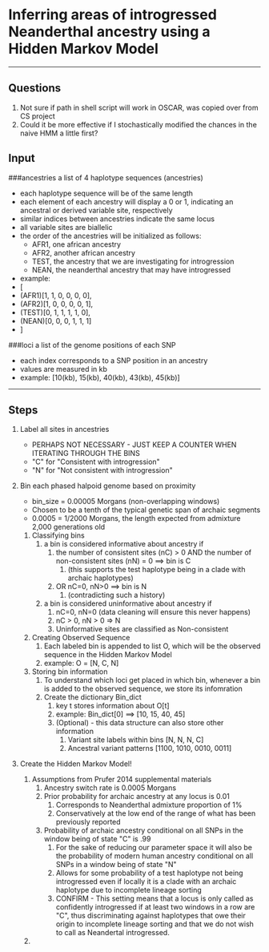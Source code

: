 # Inferring areas of introgressed Neanderthal ancestry using a Hidden Markov Model
___
## Questions
1. Not sure if path in shell script will work in OSCAR, was copied over from CS project
2. Could it be more effective if I stochastically modified the chances in the naive HMM a little first?


## Input
###ancestries
a list of 4 haplotype sequences (ancestries)
- each haplotype sequence will be of the same length
- each element of each ancestry will display a 0 or 1, indicating an ancestral or derived variable site, respectively
- similar indices between ancestries indicate the same locus
- all variable sites are biallelic
- the order of the ancestries will be initialized as follows:
    - AFR1, one african ancestry
    - AFR2, another african ancestry
    - TEST, the ancestry that we are investigating for introgression
    - NEAN, the neanderthal ancestry that may have introgressed
- example:
- [
- (AFR1)[1, 1, 0, 0, 0, 0],
- (AFR2)[1, 0, 0, 0, 0, 1],
- (TEST)[0, 1, 1, 1, 1, 0],
- (NEAN)[0, 0, 0, 1, 1, 1]
- ]

###loci
a list of the genome positions of each SNP
- each index corresponds to a SNP position in an ancestry
- values are measured in kb
- example: [10(kb), 15(kb), 40(kb), 43(kb), 45(kb)]
___
## Steps
1. Label all sites in ancestries
   * PERHAPS NOT NECESSARY - JUST KEEP A COUNTER WHEN ITERATING THROUGH THE BINS
   * "C" for "Consistent with introgression"
   * "N" for "Not consistent with introgression"


2. Bin each phased halpoid genome based on proximity
   * bin_size = 0.00005 Morgans (non-overlapping windows)
   * Chosen to be a tenth of the typical genetic span of archaic segments
   * 0.0005 = 1/2000 Morgans, the length expected from admixture 2,000 generations old
   1. Classifying bins
      1. a bin is considered informative about ancestry if
         1. the number of consistent sites (nC) > 0 AND the number of non-consistent sites (nN) = 0 ==> bin is C
            1. (this supports the test haplotype being in a clade with archaic haplotypes)
         2. OR nC=0, nN>0 ==> bin is N
            1. (contradicting such a history)
      2. a bin is considered uninformative about ancestry if
         1. nC=0, nN=0 (data cleaning will ensure this never happens)
         2. nC > 0, nN > 0 => N
         3. Uninformative sites are classified as Non-consistent
   2. Creating Observed Sequence
      1. Each labeled bin is appended to list O, which will be the observed sequence in the Hidden Markov Model
      2. example: O = [N, C, N]
   3. Storing bin information
      1. To understand which loci get placed in which bin, whenever a bin is added to the observed sequence, we store its infomration
      2. Create the dictionary Bin_dict
         1. key t stores information about O[t]
         2. example: Bin_dict[0] ==> [10, 15, 40, 45]
         3. (Optional) - this data structure can also store other information
            1. Variant site labels within bins [N, N, N, C]
            2. Ancestral variant patterns [1100, 1010, 0010, 0011]
            
3. Create the Hidden Markov Model!
   1. Assumptions from Prufer 2014 supplemental materials
      1. Ancestry switch rate is 0.0005 Morgans
      2. Prior probability for archaic ancestry at any locus is 0.01
         1. Corresponds to Neanderthal admixture proportion of 1%
         2. Conservatively at the low end of the range of what has been previously reported
      3. Probability of archaic ancestry conditional on all SNPs in the window being of state "C" is .99
         1. For the sake of reducing our parameter space it will also be the probability of modern human ancestry conditional on all SNPs in a window being of state "N"
         2. Allows for some probability of a test haplotype not being introgressed even if locally it is a clade with an archaic haplotype due to incomplete lineage sorting
         3. CONFIRM - This setting means that a locus is only called as confidently introgressed if at least two windows in a row are "C", thus discriminating against haplotypes that owe their origin to incomplete lineage sorting and that we do not wish to call as Neandertal introgressed.
   2. 